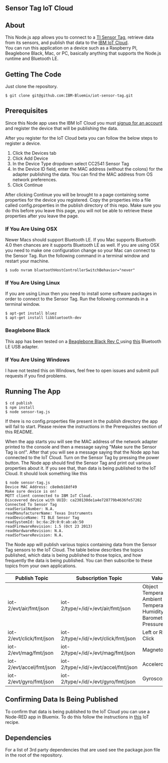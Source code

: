 ## Sensor Tag IoT Cloud

## About
This Node.js app allows you to connect to a [TI Sensor Tag](http://www.ti.com/tool/cc2541dk-sensor), retrieve 
data from its sensors, and publish that data to the [IBM IoT Cloud](https://internetofthings.ibmcloud.com/#/).  
You can run this application on a device such as a Raspberry PI, Beaglebone Black,
Mac, or PC, basically anything that supports the Node.js runtime and Bluetooth LE.

## Getting The Code
Just clone the repository.

    $ git clone git@github.com:IBM-Bluemix/iot-sensor-tag.git

## Prerequisites
Since this Node app uses the IBM IoT Cloud you must [signup for an account](https://internetofthings.ibmcloud.com/#/) 
and register the device that will be publishing the data.

After you register for the IoT Cloud beta you can follow the below steps to register a device.

1.  Click the Devices tab
2.  Click Add Device
3.  In the Device Type dropdown select CC2541 Sensor Tag
4.  In the Device ID field, enter the MAC address (without the colons) for the adapter publishing the data.  You can find the MAC address from OS network preferences.
5.  Click Continue

After clicking Continue you will be brought to a page containing some properties for the device you registered.
Copy the properties into a file called config.properties in the publish directory of this repo.
Make sure you do this before you leave this page, you will not be able to retrieve these properties after you leave the 
page.

### If You Are Using OSX
Newer Macs should support Bluetooth LE.  If you Mac supports Bluetooth 4.0 then chances are it supports Bluetooth
LE as well.  If you are using OSX you need to make one configuration change so your Mac can connect to the Sensor Tag.
Run the following command in a terminal window and restart your machine.

    $ sudo nvram bluetoothHostControllerSwitchBehavior="never"

### If You Are Using Linux
If you are using Linux then you need to install some software packages in order to connect to the Sensor Tag.
Run the following commands in a terminal window.

    $ apt-get install bluez
    $ apt-get install libbluetooth-dev

### Beaglebone Black
This app has been tested on a [Beaglebone Black Rev C ](http://beagleboard.org/black) using 
[this](http://plugable.com/products/usb-bt4le) Bluetooth LE USB adapter.

### If You Are Using Windows
I have not tested this on Windows, feel free to open issues and submit pull requests if you find problems.

## Running The App

    $ cd publish
    $ npm install
    $ node sensor-tag.js

If there is no config.properties file present in the publish directory the app will fail to start.  Please 
review the instructions in the Prerequisites section of this README.

When the app starts you will see the MAC address of the network adapter printed to the console and then a message
saying "Make sure the Sensor Tag is on!".  After that you will see a message saying that the Node app has connected
to the IoT Cloud.  Turn on the Sensor Tag by pressing the power button.  The Node app should find the Sensor Tag and print
out various properties about it.  If you see that, than data is being published to the IoT Cloud.  It should look
something like this

    $ node sensor-tag.js 
    Device MAC Address: c8e0eb18df49
    Make sure device is on!
    MQTT client connected to IBM IoT Cloud.
    Discovered device with UUID: ca230130de1a4e728779b4636fe57202
    Connected To Sensor Tag
    readSerialNumber: N.A.
    readManufacturerName: Texas Instruments
    readDeviceName: TI BLE Sensor Tag
    readSystemId: bc:6a:29:0:0:ab:ab:50
    readFirmwareRevision: 1.5 (Oct 23 2013)
    readHardwareRevision: N.A.
    readSoftwareRevision: N.A.

 The Node app will publish various topics containing data from the Sensor Tag sensors to the IoT Cloud.
 The table below describes the topics published, which data is being published to those topics, and how frequently
 the data is being published.  You can then subscribe to these topics from your own applications.

| Publish Topic              | Subscription Topic                   | Values                                    | Frequency       | 
|----------------------------|--------------------------------------|-------------------------------------------|-----------------|
| iot-2/evt/air/fmt/json     | iot-2/type/+/id/+/evt/air/fmt/json   | Object Temperature, Ambient Temperature, Humidity, and Barometric Pressure  | Every 5 seconds |
| iot-2/evt/click/fmt/json   | iot-2/type/+/id/+/evt/click/fmt/json | Left or Right Click                       | On Click        |
| iot-2/evt/mag/fmt/json     | iot-2/type/+/id/+/evt/mag/fmt/json   | Magnetometer                              | On Change       |
| iot-2/evt/accel/fmt/json   | iot-2/type/+/id/+/evt/accel/fmt/json | Accelerometer                             | On Change       |
| iot-2/evt/gyro/fmt/json    | iot-2/type/+/id/+/evt/gyro/fmt/json  | Gyroscope                                 | On Change       |


## Confirming Data Is Being Published
To confirm that data is being published to the IoT Cloud you can use a Node-RED app in Bluemix.  To do this follow
the instructions in [this](https://developer.ibm.com/iot/recipes/node-red-registered-application/) IoT recipe.

## Dependencies
For a list of 3rd party dependencies that are used see the package.json file
in the root of the repository.